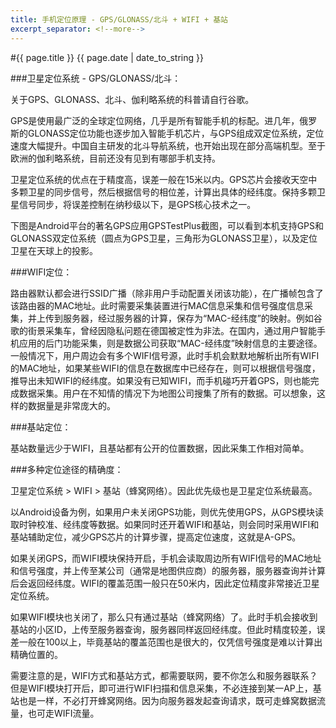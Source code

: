 ```yaml
---
title: 手机定位原理 - GPS/GLONASS/北斗 + WIFI + 基站
excerpt_separator: <!--more-->
---
```

#{{ page.title }}
{{ page.date | date_to_string }}


###卫星定位系统 - GPS/GLONASS/北斗：

关于GPS、GLONASS、北斗、伽利略系统的科普请自行谷歌。

GPS是使用最广泛的全球定位网络，几乎是所有智能手机的标配。进几年，俄罗斯的GLONASS定位功能也逐步加入智能手机芯片，与GPS组成双定位系统，定位速度大幅提升。中国自主研发的北斗导航系统，也开始出现在部分高端机型。至于欧洲的伽利略系统，目前还没有见到有哪部手机支持。

<!--more-->
卫星定位系统的优点在于精度高，误差一般在15米以内。GPS芯片会接收天空中多颗卫星的同步信号，然后根据信号的相位差，计算出具体的经纬度。保持多颗卫星信号同步，将误差控制在纳秒级以下，是GPS核心技术之一。

下图是Android平台的著名GPS应用GPSTestPlus截图，可以看到本机支持GPS和GLONASS双定位系统（圆点为GPS卫星，三角形为GLONASS卫星），以及定位卫星在天球上的投影。



###WIFI定位：

路由器默认都会进行SSID广播（除非用户手动配置关闭该功能），在广播帧包含了该路由器的MAC地址。此时需要采集装置进行MAC信息采集和信号强度信息采集，并上传到服务器，经过服务器的计算，保存为“MAC-经纬度”的映射。例如谷歌的街景采集车，曾经因隐私问题在德国被定性为非法。在国内，通过用户智能手机应用的后门功能采集，则是数据公司获取“MAC-经纬度”映射信息的主要途径。一般情况下，用户周边会有多个WIFI信号源，此时手机会默默地解析出所有WIFI的MAC地址，如果某些WIFI的信息在数据库中已经存在，则可以根据信号强度，推导出未知WIFI的经纬度。如果没有已知WIFI，而手机碰巧开着GPS，则也能完成数据采集。用户在不知情的情况下为地图公司搜集了所有的数据。可以想象，这样的数据量是非常庞大的。

 

###基站定位：

基站数量远少于WIFI，且基站都有公开的位置数据，因此采集工作相对简单。

 

 

###多种定位途径的精确度：

卫星定位系统  > WIFI  > 基站（蜂窝网络）。因此优先级也是卫星定位系统最高。

 

以Android设备为例，如果用户未关闭GPS功能，则优先使用GPS，从GPS模块读取时钟校准、经纬度等数据。如果同时还开着WIFI和基站，则会同时采用WIFI和基站辅助定位，减少GPS芯片的计算步骤，提高定位速度，这就是A-GPS。

如果关闭GPS，而WIFI模块保持开启，手机会读取周边所有WIFI信号的MAC地址和信号强度，并上传至某公司（通常是地图供应商）的服务器，服务器查询并计算后会返回经纬度。WIFI的覆盖范围一般只在50米内，因此定位精度非常接近卫星定位系统。

如果WIFI模块也关闭了，那么只有通过基站（蜂窝网络）了。此时手机会接收到基站的小区ID，上传至服务器查询，服务器同样返回经纬度。但此时精度较差，误差一般在100以上，毕竟基站的覆盖范围也是很大的，仅凭信号强度是难以计算出精确位置的。

需要注意的是，WIFI方式和基站方式，都需要联网，要不你怎么和服务器联系？但是WIFI模块打开后，即可进行WIFI扫描和信息采集，不必连接到某一AP上，基站也是一样，不必打开蜂窝网络。因为向服务器发起查询请求，既可走蜂窝数据流量，也可走WIFI流量。


